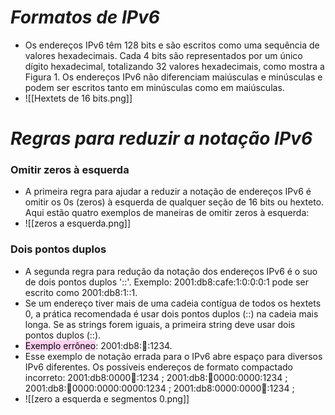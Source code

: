 # *Formatos de IPv6*

- Os endereços IPv6 têm 128 bits e são escritos como uma sequência de valores hexadecimais. Cada 4 bits são representados por um único dígito hexadecimal, totalizando 32 valores hexadecimais, como mostra a Figura 1. Os endereços IPv6 não diferenciam maiúsculas e minúsculas e podem ser escritos tanto em minúsculas como em maiúsculas.
- ![[Hextets de 16 bits.png]]

# *Regras para reduzir a notação IPv6*

### **Omitir zeros à esquerda**

- A primeira regra para ajudar a reduzir a notação de endereços IPv6 é omitir os 0s (zeros) à esquerda de qualquer seção de 16 bits ou hexteto. Aqui estão quatro exemplos de maneiras de omitir zeros à esquerda:
- ![[zeros a esquerda.png]]

### **Dois pontos duplos**

- A segunda regra para redução da notação dos endereços IPv6 é o suo de dois pontos duplos '::'. Exemplo: 2001:db8:cafe:1:0:0:0:1 pode ser escrito como 2001:db8:1::1. 
- Se um endereço tiver mais de uma cadeia contígua de todos os hextets 0, a prática recomendada é usar dois pontos duplos (::) na cadeia mais longa. Se as strings forem iguais, a primeira string deve usar dois pontos duplos (::).
- <mark style="background: #FFB8EBA6;">Exemplo errôneo</mark>: 2001:db8::abcd::1234.
- Esse exemplo de notação errada para o IPv6 abre espaço para diversos IPv6 diferentes. Os possíveis endereços de formato compactado incorreto: 2001:db8:0000:abcd::1234 ; 2001:db8::abcd:0000:0000:1234 ; 2001:db8::abcd:0000:0000:0000:1234 ; 2001:db8:0000:0000:abcd::1234 ; 
- ![[zero a esquerda e segmentos 0.png]]